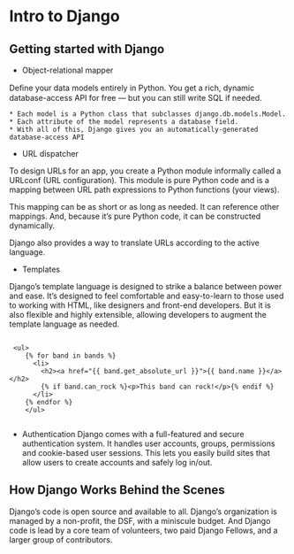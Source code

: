 # Intro to Django

## Getting started with Django

- Object-relational mapper

Deﬁne your data models entirely in Python. You get a rich, dynamic database-access API for free — but you can still write SQL if needed.

    * Each model is a Python class that subclasses django.db.models.Model.
    * Each attribute of the model represents a database field.
    * With all of this, Django gives you an automatically-generated database-access API

- URL dispatcher

To design URLs for an app, you create a Python module informally called a URLconf (URL configuration). This module is pure Python code and is a mapping between URL path expressions to Python functions (your views).

This mapping can be as short or as long as needed. It can reference other mappings. And, because it’s pure Python code, it can be constructed dynamically.

Django also provides a way to translate URLs according to the active language. 

- Templates

Django’s template language is designed to strike a balance between power and ease. It’s designed to feel comfortable and easy-to-learn to those used to working with HTML, like designers and front-end developers. But it is also flexible and highly extensible, allowing developers to augment the template language as needed.

```

 <ul>
    {% for band in bands %}
      <li>
        <h2><a href="{{ band.get_absolute_url }}">{{ band.name }}</a></h2>
        {% if band.can_rock %}<p>This band can rock!</p>{% endif %}
      </li>
    {% endfor %}
    </ul>
    
```

- Authentication
Django comes with a full-featured and secure authentication system. It handles user accounts, groups, permissions and cookie-based user sessions. This lets you easily build sites that allow users to create accounts and safely log in/out.

## How Django Works Behind the Scenes

Django’s code is open source and available to all. Django’s organization is managed by a non-profit, the DSF, with a miniscule budget. And Django code is lead by a core team of volunteers, two paid Django Fellows, and a larger group of contributors.